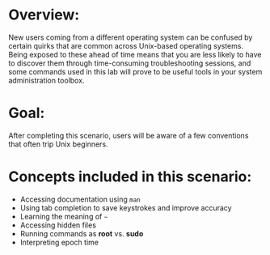 # Overview:
New users coming from a different operating system can be confused by certain quirks that are common across Unix-based operating systems. Being exposed to these ahead of time means that you are less likely to have to discover them through time-consuming troubleshooting sessions, and some commands used in this lab will prove to be useful tools in your system administration toolbox.

# Goal:
After completing this scenario, users will be aware of a few conventions that often trip Unix beginners.

# Concepts included in this scenario:
* Accessing documentation using `man`
* Using tab completion to save keystrokes and improve accuracy
* Learning the meaning of `~`
* Accessing hidden files
* Running commands as __root__ vs. __sudo__
* Interpreting epoch time
